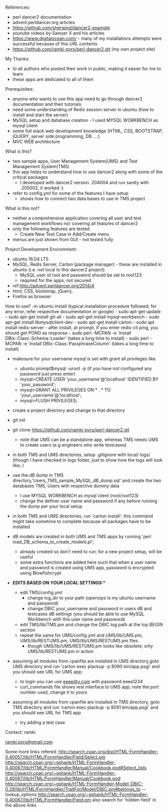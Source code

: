 References:
- perl dancer2 documentation
- advent.perldancer.org articles
- https://github.com/sherwind/dancer2-example
- youtube videos by Sawyer X and his articles
- https://www.digitalocean.com/ - many of my installations attempts were successful because of this URL contents
- https://github.com/ramki-pvrs/perl-dancer2.git (my own project site)

My Thanks:
- to all authors who posted their work in public, making it easier for me to learn
- these apps are dedicated to all of them

Prerequisites:
- anyone who wants to use this app need to go through dancer2 documentation and their tutorials
- need some understanding of Redis session server in ubuntu (how to install and start the server)
- MySQL setup and database creation - I used MYSQL WORKBENCH as mysql client
- some full stack web development knowledge (HTML, CSS, BOOTSTRAP, jQUERY, server side programming, DB ....)
- MVC WEB architecture

What is this?
- two sample apps, User Management System(UMS) and Test Management System(TMS)
- this app helps to understand how to use dancer2 along with some of the critical packages
	- I developed with dancer2 version .204004 and run sanity with .205002, it worked :)
- refer to config.yml for some of the features I have setup
	- shows how to connect two data bases to use in TMS project

What is this not?
- neither a comprehensive application covering all user and test management workflows nor covering all features of dancer2
- only the following features are tested
	- Create New Test Case in Add/Create menu
- menus are just shown from GUI - not tested fully

Project Development Environment:
- ubuntu 16.04 LTS
- MySQL, Redis Server, Carton (package manager) - these are installed in ubuntu (i.e. not local to this dancer2 project) 
	- MySQL user id root and password should be set to root123
	- required for the apps; not secured 
 - ref:http://advent.perldancer.org/2014/4
- html, CSS, bootstrap, jQuery, 
- Firefox as browser

How to use?
-in ubuntu install (typical installation procedure followed; for any error, refer respective documentation or google)
    - sudo apt-get update
	- sudo apt-get install git-all
	- sudo apt-get install mysql-workbench
	- sudo apt-get install libmysqlclient-dev
	- sudo apt-get install carton
	- sudo apt install redis-server
		- after install, at prompt, if you enter redis-cli ping, you should get PONG as response
	- sudo perl -MCPAN -e 'install DBIx::Class::Schema::Loader' (takes a long time to install)
	- sudo perl -MCPAN -e 'install DBIx::Class::PassphraseColumn' (takes a long time to install)
- makesure for your username mysql is set with grant all privileges like
	- ubuntu prompt$mysql -uroot -p (if you have not configured any password just press enter)
	- mysql>CREATE USER 'your_username'@'localhost' IDENTIFIED BY 'your_password';
	- mysql>GRANT ALL PRIVILEGES ON * . * TO 'your_username'@'localhost';
	- mysql>FLUSH PRIVILEGES;
- create a project directory and change to that directory
- git init
- git clone https://github.com/ramki-pvrs/perl-dancer2.git
	- note that UMS can be a standalone app, whereas TMS needs UMS to create users (e.g engineers who write testcases)
- in both TMS and UMS directories, setup .gitignore with local/ logs/ (though I have checked in logs folder, just to show how the logs will look like; )
- use the dB dump in TMS directory,'Users_TMS_sample_MySQL_dB_dump.sql' and create the two databases TMS, Users with respective dummy data
	- I use MYSQL WORKBENCH as mysql client (root/root123)
	- change the definer user name and password if any before running the dump per your local setup
- in both TMS and UMS directories, run 'carton install'; this command might take sometime to complete because all packages have to be installed
- dB models are created in both UMS and TMS apps by running 'perl load_DB_schema_to_create_models.pl'; 
	- already created so don't need to run; for a new project setup, will be useful 
	- some extra functions are added here such that when a user name and password is created using UMS app, password is encrypted using Blowfishcrypt
- *****EDITS BASED ON YOUR LOCAL SETTINGS:******
	- edit TMS/config.yml
		- change log_dir to your path (opensips is my ubuntu username and password)
		- change DBIC your_username and password in users dB and testcases dB settings (you should be able to use MySQL Workbench with this user name and password)
	- edit TMS/lib/TMS.pm and change the DBIC log path at the top BEGIN section
	- repeat the same for UMS/config.yml and UMS/lib/UMS.pm, UMS/lib/RESTUMS.pm, UMS/lib/UMS/RESTUMS.pm files
		- though UMS/lib/UMS/RESTUMS.pm looks like obsolete; only UMS/lib/RESTUMS.pm in action

- assuming all modules from cpanfile are installed in UMS directory,goto UMS directory and run 'carton exec plackup -p 8090 bin/app.psgi' and you should see URL for UMS app; 
	- to login you can use eeee@y.com with password eeee1234
	- curl_commands file shows rest interface to UMS app; note the port number used, change it to yours
- assuming all modules from cpanfile are installed in TMS directory, goto TMS directory and run 'carton exec plackup -p 8091 bin/app.psgi' and you should see URL for TMS app
	- try adding a test case

Contact:
ramki

ramki.pvrs@gmail.com

Some more links refered:
http://search.cpan.org/dist/HTML-FormHandler-0.40057/lib/HTML/FormHandler/Field/Select.pm
http://search.cpan.org/~gshank/HTML-FormHandler-0.40067/lib/HTML/FormHandler/Manual/Cookbook.pod#Select_lists
http://search.cpan.org/~gshank/HTML-FormHandler-0.40067/lib/HTML/FormHandler/Manual/Cookbook.pod
http://search.cpan.org/~gshank/HTML-FormHandler-Model-DBIC-0.29/lib/HTML/FormHandler/TraitFor/Model/DBIC.pm#belongs_to
-- lookup_options
http://search.cpan.org/~gshank/HTML-FormHandler-0.40067/lib/HTML/FormHandler/Field.pm
also search for 'hidden field' in the above links

